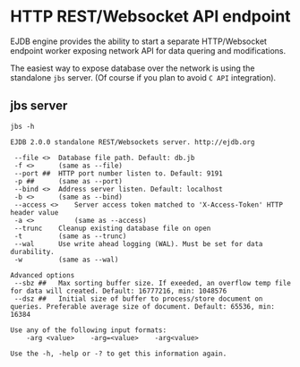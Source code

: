 # HTTP REST/Websocket API endpoint

EJDB engine provides the ability to start a separate HTTP/Websocket endpoint worker exposing
network API for data quering and modifications.

The easiest way to expose database over the network is using the standalone `jbs` server. (Of course if you plan to avoid `C API` integration).

## jbs server
```
jbs -h

EJDB 2.0.0 standalone REST/Websockets server. http://ejdb.org

 --file <>	Database file path. Default: db.jb
 -f <>    	(same as --file)
 --port ##	HTTP port number listen to. Default: 9191
 -p ##    	(same as --port)
 --bind <>	Address server listen. Default: localhost
 -b <>    	(same as --bind)
 --access <>	Server access token matched to 'X-Access-Token' HTTP header value
 -a <>      	(same as --access)
 --trunc   	Cleanup existing database file on open
 -t        	(same as --trunc)
 --wal   	Use write ahead logging (WAL). Must be set for data durability.
 -w      	(same as --wal)

Advanced options
 --sbz ##	Max sorting buffer size. If exeeded, an overflow temp file for data will created. Default: 16777216, min: 1048576
 --dsz ##	Initial size of buffer to process/store document on queries. Preferable average size of document. Default: 65536, min: 16384

Use any of the following input formats:
	-arg <value>	-arg=<value>	-arg<value>

Use the -h, -help or -? to get this information again.
```


